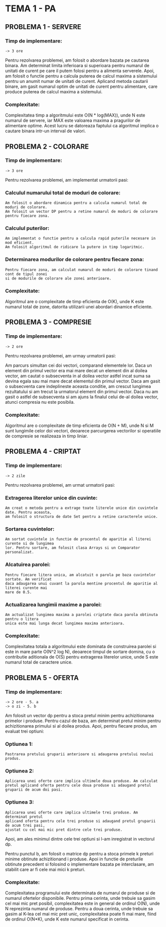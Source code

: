 # TEMA 1 - PA

## PROBLEMA 1 - SERVERE

### Timp de implementare:
	-> 3 ore

Pentru rezolvarea problemei, am folosit o abordare bazata pe cautarea binara. Am determinat
limita inferioara si superioara pentru numarul de unitati de curent pe care il putem folosi
pentru a alimenta serverele. Apoi, am folosit o functie pentru a calcula puterea de calcul
maxima a sistemului pentru un anumit numar de unitati de curent. Aplicand metoda cautarii
binare, am gasit numarul optim de unitati de curent pentru alimentare, care produce puterea
de calcul maxima a sistemului.

### Complexitate:
Complexitatea timp a algoritmului este O(N * log(MAX)), unde N este numarul de servere,
iar MAX este valoarea maxima a pragurilor de alimentare optime. Acest lucru se datoreaza
faptului ca algoritmul implica o cautare binara intr-un interval de valori.

## PROBLEMA 2 - COLORARE

### Timp de implementare:
	-> 3 ore

Pentru rezolvarea problemei, am implementat urmatorii pasi:

### Calculul numarului total de moduri de colorare:
	Am folosit o abordare dinamica pentru a calcula numarul total de moduri de colorare.
	Am folosit un vector DP pentru a retine numarul de moduri de colorare pentru fiecare zona.

### Calculul puterilor:
	Am implementat o functie pentru a calcula rapid puterile necesare in mod eficient.
	Am folosit algoritmul de ridicare la putere in timp logaritmic.

### Determinarea modurilor de colorare pentru fiecare zona:
	Pentru fiecare zona, am calculat numarul de moduri de colorare tinand cont de tipul zonei
	si de modurile de colorare ale zonei anterioare.

### Complexitate:
Algoritmul are o complexitate de timp eficienta de O(K), unde K este numarul total de zone,
datorita utilizarii unei abordari dinamice eficiente.


## PROBLEMA 3 - COMPRESIE

### Timp de implementare:
	-> 2 ore

Pentru rezolvarea problemei, am urmay urmatorii pasi:

Am parcurs simultan cei doi vectori, comparand elementele lor. Daca un element din primul
vector era mai mare decat un element din al doilea vector, am cautat o subsecventa in al
doilea vector astfel incat suma sa devina egala sau mai mare decat elementul din primul vector.
Daca am gasit o subsecventa care indeplineste aceasta conditie, am crescut lungimea rezultatului
si am trecut la urmatorul element din primul vector. Daca nu am gasit o astfel de subsecventa
si am ajuns la finalul celui de-al doilea vector, atunci compresia nu este posibila.

### Complexitate:
Algoritmul are o complexitate de timp eficienta de O(N + M), unde N si M sunt lungimile
celor doi vectori, deoarece parcurgerea vectorilor si operatiile de compresie se realizeaza
in timp liniar.


## PROBLEMA 4 - CRIPTAT

### Timp de implementare:
	-> 2 zile

Pentru rezolvarea problemei, am urmat urmatorii pasi:

### Extragerea literelor unice din cuvinte:
	Am creat o metoda pentru a extrage toate literele unice din cuvintele date. Pentru aceasta,
	am folosit o structura de date Set pentru a retine caracterele unice.
### Sortarea cuvintelor:
	Am sortat cuvintele in functie de procentul de aparitie al literei curente si de lungimea
	lor. Pentru sortare, am folosit clasa Arrays si un Comparator personalizat.
### Alcatuirea parolei:
	Pentru fiecare litera unica, am alcatuit o parola pe baza cuvintelor sortate. Am verificat
	daca adaugarea unui cuvant la parola mentine procentul de aparitie al literei curente mai
	mare de 0.5.
### Actualizarea lungimii maxime a parolei:
	Am actualizat lungimea maxima a parolei criptate daca parola obtinuta pentru o litera
	unica este mai lunga decat lungimea maxima anterioara.

### Complexitate:
Complexitatea totala a algoritmului este dominata de construirea parolei si este in mare
parte O(N^2 log N), deoarece timpul de sortare domina, cu o contributie aditionala de O(S)
pentru extragerea literelor unice, unde S este numarul total de caractere unice.

## PROBLEMA 5 - OFERTA

### Timp de implementare:
	-> 2 ore - 5. a
	-> o zi - 5. b

Am folosit un vector dp pentru a stoca pretul minim pentru achizitionarea primelor i produse.
Pentru cazul de baza, am determinat pretul minim pentru achizitionarea primului si al doilea
produs. Apoi, pentru fiecare produs, am evaluat trei optiuni:

### Optiunea 1:
	Pastrarea pretului gruparii anterioare si adaugarea pretului noului produs.
### Optiunea 2:
	Aplicarea unei oferte care implica ultimele doua produse. Am calculat
	pretul aplicand oferta pentru cele doua produse si adaugand pretul gruparii de acum doi pasi.
### Optiunea 3:
	Aplicarea unei oferte care implica ultimele trei produse. Am determinat pretul
	aplicand oferta pentru cele trei produse si adaugand pretul gruparii de acum trei pasi,
	ajustat cu cel mai mic pret dintre cele trei produse.

Apoi, am ales minimul dintre cele trei optiuni si l-am inregistrat in vectorul dp.

Pentru punctul b, am folosit o matrice dp pentru a stoca primele k preturi minime obtinute
achizitionand i produse. Apoi in functie de preturile obtinute precedent si folosind
o implementare bazata pe interclasare, am stabilit care ar fi cele mai mici k preturi.

### Complexitate:
Complexitatea programului este determinata de numarul de produse si de numarul ofertelor
disponibile. Pentru prima cerinta, unde trebuie sa gasim cel mai mic pret posibil,
complexitatea este in general de ordinul O(N), unde N reprezinta numarul de produse.
Pentru a doua cerinta, unde trebuie sa gasim al K-lea cel mai mic pret unic, complexitatea
poate fi mai mare, fiind de ordinul O(N*K), unde K este numarul specificat in cerinta.